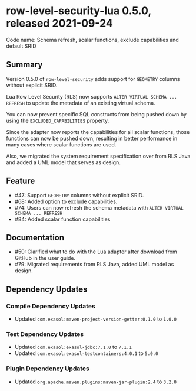 # row-level-security-lua 0.5.0, released 2021-09-24

Code name: Schema refresh, scalar functions, exclude capabilities and default SRID

## Summary

Version 0.5.0 of `row-level-security` adds support for `GEOMETRY` columns without explicit SRID.

Lua Row Level Security (RLS) now supports `ALTER VIRTUAL SCHEMA ... REFRESH` to update the metadata of an existing virtual schema.

You can now prevent specific SQL constructs from being pushed down by using the `EXCLUDED_CAPABILITIES` property.

Since the adapter now reports the capabilities for all scalar functions, those functions can now be pushed down, resulting in better performance in many cases where scalar functions are used.

Also, we migrated the system requirement specification over from RLS Java and added a UML model that serves as design.

## Feature

* #47: Support `GEOMETRY` columns without explicit SRID.
* #68: Added option to exclude capabilities.
* #74: Users can now refresh the schema metadata with `ALTER VIRTUAL SCHEMA ... REFRESH`
* #84: Added scalar function capabilities

## Documentation

* #50: Clarified what to do with the Lua adapter after download from GitHub in the user guide.
* #79: Migrated requirements from RLS Java, added UML model as design.

## Dependency Updates

### Compile Dependency Updates

* Updated `com.exasol:maven-project-version-getter:0.1.0` to `1.0.0`

### Test Dependency Updates

* Updated `com.exasol:exasol-jdbc:7.1.0` to `7.1.1`
* Updated `com.exasol:exasol-testcontainers:4.0.1` to `5.0.0`

### Plugin Dependency Updates

* Updated `org.apache.maven.plugins:maven-jar-plugin:2.4` to `3.2.0`
